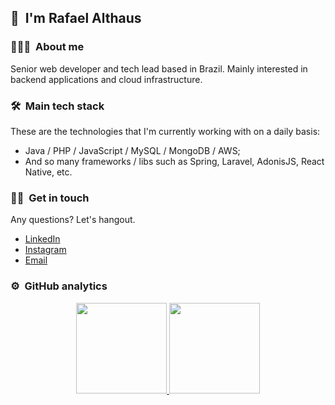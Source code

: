 ## 👋 &nbsp;I'm Rafael Althaus

### 👨🏻‍💻 &nbsp;About me

Senior web developer and tech lead based in Brazil. Mainly interested in backend applications and cloud infrastructure.

### 🛠 &nbsp;Main tech stack

These are the technologies that I'm currently working with on a daily basis:

- Java / PHP / JavaScript / MySQL / MongoDB / AWS;
- And so many frameworks / libs such as Spring, Laravel, AdonisJS, React Native, etc.

### 🤝🏻 &nbsp;Get in touch

Any questions? Let's hangout.

* [LinkedIn](https://www.linkedin.com/in/rafael-althaus-3459b8a5/)
* [Instagram](https://instagram.com/rafael_althaus)
* [Email](mailto:rafael.althaus@gmail.com)

### ⚙️ &nbsp;GitHub analytics

<p align="center">
<a href="https://github.com/RafaelAlthaus">
  <img height="145em" src="https://github-readme-stats-eight-theta.vercel.app/api?username=RafaelAlthaus&show_icons=true&layout=compact&theme=react&include_all_commits=true&count_private=true&hide=prs,issues,contribs"/>
  
  <img height="145em" src="https://github-readme-stats-eight-theta.vercel.app/api/top-langs/?username=RafaelAlthaus&layout=compact&langs_count=8&theme=react&include_all_commits=true&count_private=true"/>
</a>
</p>



